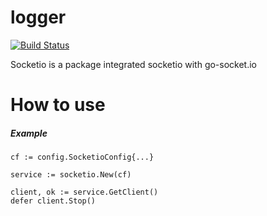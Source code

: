 logger
===

[![Build Status](https://travis-ci.org/linkernetworks/socketio.svg?branch=master)](https://travis-ci.org/linkernetworks/socketio)

Socketio is a package integrated socketio with go-socket.io

# How to use

##### Example

```
cf := config.SocketioConfig{...}

service := socketio.New(cf)

client, ok := service.GetClient()
defer client.Stop()

```

